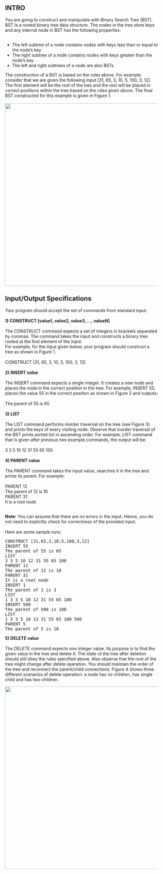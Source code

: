 <h2>INTRO</h2>
You are going to construct and manipulate with Binary Search Tree (BST). BST is a
rooted binary tree data structure. The nodes in the tree store keys and any internal node in BST has the
following properties:
<br>
<br>
<ul>
  <li>The left subtree of a node contains nodes with keys less than or equal to the node’s key</li>
  <li>The right subtree of a node contains nodes with keys greater than the node’s key</li>
  <li>The left and right subtrees of a node are also BSTs</li>
</ul>
The construction of a BST is based on the rules above. For example, consider that we are given the
following input [31, 65, 3, 10, 5, 100, 3, 12]. The first element will be the root of the tree and the rest will
be placed in correct positions within the tree based on the rules given above. The final BST constructed
for this example is given in Figure 1.
<br>
<br>
<div align="center">
<img src="https://github.com/user-attachments/assets/b3936917-8e8a-47cc-87e3-0514c11d8570" width=600px/><br>
</div>

<h2>Input/Output Specifications</h2>
Your program should accept the set of commands from standard input.
<br>
<br>
<b>1) CONSTRUCT [value1, value2, value3, …, valueN]</b><br><br>
The CONSTRUCT command expects a set of integers in brackets separated by commas. The
command takes the input and constructs a binary tree rooted at the first element of the input.<br>
For example, for the input given below, your program should construct a tree as shown in Figure 1.<br><br>
CONSTRUCT [31, 65, 3, 10, 5, 100, 3, 12] 
<br>
<br>
<b>2) INSERT value</b><br><br>
The INSERT command expects a single integer. It creates a new node and places the node in the
correct position in the tree. For example, INSERT 55, places the value 55 in the correct position as
shown in Figure 2 and outputs:<br><br>
The parent of 55 is 65
<br>
<br>
<b>3) LIST</b>
<br><br>
The LIST command performs inorder traversal on the tree (see Figure 3) and prints the keys of
every visiting node. Observe that inorder traversal of the BST prints sorted list in ascending
order. For example, LIST command that is given after previous two example commands, the
output will be:<br><br>
3 3 5 10 12 31 55 65 100
<br>
<br>
<b>4) PARENT value</b><br><br>
The PARENT command takes the input value, searches it in the tree and prints its parent. For
example:<br><br>
PARENT 12<br>
The parent of 12 is 10<br>
PARENT 31<br>
It is a root node<br><br>

<b>Note:</b> You can assume that there are no errors in the input. Hence, you do not need to explicitly
check for correctness of the provided input.<br><br>
Here are some sample runs:

<pre>
CONSTRUCT [31,65,3,10,5,100,3,12]
INSERT 55
The parent of 55 is 65
LIST
3 3 5 10 12 31 55 65 100
PARENT 12
The parent of 12 is 10
PARENT 31
It is a root node
INSERT 1
The parent of 1 is 3
LIST
1 3 3 5 10 12 31 55 65 100
INSERT 500
The parent of 500 is 100
LIST
1 3 3 5 10 12 31 55 65 100 500
PARENT 5
The parent of 5 is 10
</pre>

<b>5) DELETE value</b><br><br>
The DELETE command expects one integer value. Its purpose is to find the given value in the
tree and delete it. The state of the tree after deletion should still obey the rules specified above.
Also observe that the root of the tree might change after delete operation. You should maintain
the order of the tree and reconnect the parent/child connections. Figure 4 shows three different
scenarios of delete operation: a node has no children, has single child and has two children.

<img src="https://github.com/user-attachments/assets/269c10b9-f370-420d-bb8a-a48d4b85e83e" width=600px/><br>





